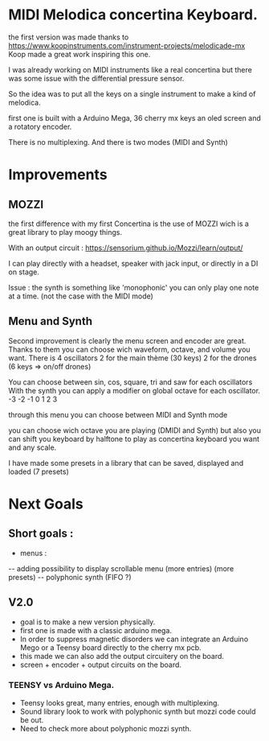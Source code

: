 # MIDI Melodica concertina Keyboard.

the first version was made thanks to
https://www.koopinstruments.com/instrument-projects/melodicade-mx
Koop made a great work inspiring this one.

I was already working on MIDI instruments like a real concertina but there was some issue with the differential pressure sensor.

So the idea was to put all the keys on a single instrument to make a kind of melodica.

first one is built with a Arduino Mega, 36 cherry mx keys an oled screen and a rotatory encoder.

There is no multiplexing. And there is two modes (MIDI and Synth)

# Improvements

## MOZZI

the first difference with my first Concertina is the use of MOZZI wich is a great library to play moogy things.

With an output circuit :
https://sensorium.github.io/Mozzi/learn/output/

I can play directly with a headset, speaker with jack input, or directly in a DI on stage.

Issue : the synth is something like 'monophonic' you can only play one note at a time.
(not the case with the MIDI mode)

## Menu and Synth

Second improvement is clearly the menu screen and encoder are great.
Thanks to them you can choose wich waveform, octave, and volume you want.
There is 4 oscillators
2 for the main thème (30 keys)
2 for the drones (6 keys => on/off drones)

You can choose between sin, cos, square, tri and saw for each oscillators
With the synth you can apply a modifier on global octave for each oscillator. -3 -2 -1 0 1 2 3


through this menu you can choose between MIDI and Synth mode

you can choose wich octave you are playing (DMIDI and Synth)
but also you can shift you keyboard by halftone to play as concertina keyboard you want and any scale.

I have made some presets in a library that can be saved, displayed and loaded (7 presets)

# Next Goals

## Short goals :
- menus :

-- adding possibility to display scrollable menu (more entries) (more presets)
-- polyphonic synth (FIFO ?)


## V2.0
- goal is to make a new version physically.
- first one is made with a classic arduino mega.
- In order to suppress magnetic disorders we can integrate an Arduino Mego or a Teensy board directly to the cherry mx pcb.
- this made we can also add the output circuitery on the board.
- screen + encoder + output circuits on the board.

### TEENSY vs Arduino Mega.

- Teensy looks great, many entries, enough with multiplexing.
- Sound library look to work with polyphonic synth but mozzi code could be out.
- Need to check more about polyphonic mozzi synth.

